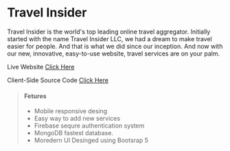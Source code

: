 # Travel Insider
Travel Insider is the world's top leading online travel aggregator. Initially started with the name Travel Insider LLC, we had a dream to make travel easier for people. And that is what we did since our inception. And now with our new, innovative, easy-to-use website, travel services are on your palm. 

Live Website [Click Here](https://tourism-sajidmahamud835.web.app/)

Client-Side Source Code [Click Here](https://github.com/sajidmahamud835/travelinsider-client-side/)

> #### Fetures
>
> - Mobile responsive desing
> - Easy way to add new services
> - Firebase sequre authentication system
> - MongoDB fastest database.
> - Moredern UI Desinged using Bootsrap 5
